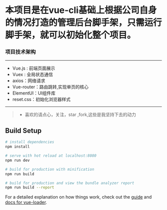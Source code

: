 # 本项目是在vue-cli基础上根据公司自身的情况打造的管理后台脚手架，只需运行脚手架，就可以初始化整个项目。

### 项目技术架构
***
*   Vue.js : 前端页面展示
*   Vuex : 全局状态通信
*   axios：网络请求
*   Vue-router：路由跳转,实现单页的核心
*   ElementUI：UI组件库
*   reset.css：初始化浏览器样式
***

>  * 喜欢的请点心，关注，star ,fork,这些是我坚持下去的动力

## Build Setup

``` bash
# install dependencies
npm install

# serve with hot reload at localhost:8080
npm run dev

# build for production with minification
npm run build

# build for production and view the bundle analyzer report
npm run build --report
```

For a detailed explanation on how things work, check out the [guide](http://vuejs-templates.github.io/webpack/) and [docs for vue-loader](http://vuejs.github.io/vue-loader).

